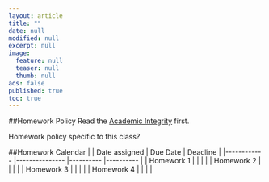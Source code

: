 ```yaml
---
layout: article
title: ""
date: null
modified: null
excerpt: null
image: 
  feature: null
  teaser: null
  thumb: null
ads: false
published: true
toc: true
---
```


##Homework Policy
Read the [Academic Integrity](http://www.faculty.umd.edu/teach/integrity.html) first.

Homework policy specific to this class?

##Homework Calendar
|            	| Date assigned 	| Due Date 	| Deadline 	|
|------------	|---------------	|----------	|----------	|
| Homework 1 	|               	|          	|          	|
| Homework 2 	|               	|          	|          	|
| Homework 3 	|               	|          	|          	|
| Homework 4 	|               	|          	|          	|